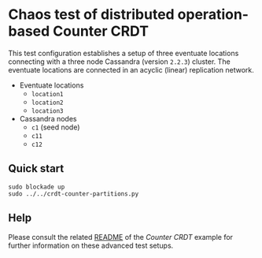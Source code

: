 
# Chaos test of distributed operation-based Counter CRDT

This test configuration establishes a setup of three eventuate locations connecting with a three node Cassandra
(version `2.2.3`) cluster. The eventuate locations are connected in an acyclic (linear) replication network.

- Eventuate locations
    - `location1`
    - `location2`
    - `location3`
- Cassandra nodes
    - `c1` (seed node)
    - `c11`
    - `c12`

## Quick start

```
sudo blockade up
sudo ../../crdt-counter-partitions.py
```

## Help

Please consult the related [README](./../counter/) of the *Counter CRDT* example for further information on these
advanced test setups.
